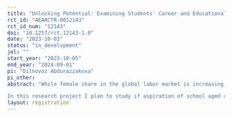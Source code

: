 ```yaml
---
title: "Unlocking Potential: Examining Students' Career and Educational Aspirations"
rct_id: "AEARCTR-0012143"
rct_id_num: "12143"
doi: "10.1257/rct.12143-1.0"
date: "2023-10-03"
status: "in_development"
jel: ""
start_year: "2023-10-05"
end_year: "2024-09-01"
pi: "Dilnovoz Abdurazzakova"
pi_other:
abstract: "While female share in the global labor market is increasing, their participation still lags behind that of men in most countries and they represent most of the low paying occupations. One of the important determinants of individuals’ educational investments and occupational choice is considered their aspiration levels. 
In this research project I plan to study if aspiration of school aged children is affected by social norm or more specifically is there horizontal social transmission that shapes females and males aspirations differently and further motivates to females to choose female dominant (traditional) jobs and males to choose otherwise. I plan to implement two interventions aimed at understanding and potentially reshaping these norms. In first intervention, I will randomly assign 60 public schools to 1) a control group, 2) an information treatment group, 3) Information treatment and role model treatment. I will evaluate the impact of each treatment on student's career and educational aspirations and other outcomes."
layout: registration
---
```


